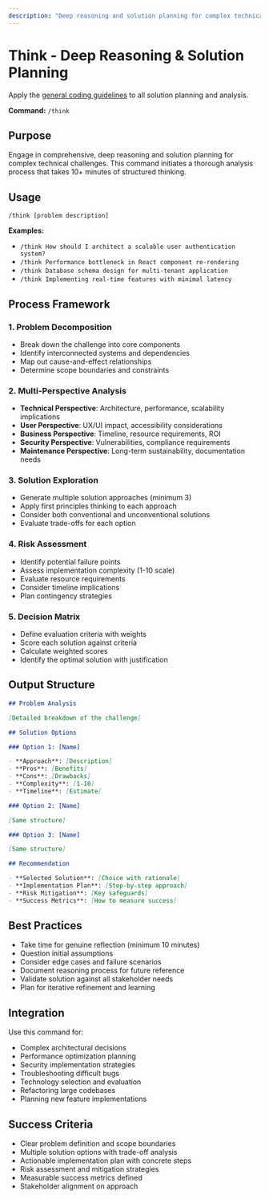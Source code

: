 ```yaml
---
description: "Deep reasoning and solution planning for complex technical challenges with comprehensive analysis framework"
---
```


# Think - Deep Reasoning & Solution Planning

Apply the [general coding guidelines](./general.instructions.md) to all solution planning and analysis.

**Command:** `/think`

## Purpose

Engage in comprehensive, deep reasoning and solution planning for complex technical challenges. This command initiates a thorough analysis process that takes 10+ minutes of structured thinking.

## Usage

```
/think [problem description]
```

**Examples:**

- `/think How should I architect a scalable user authentication system?`
- `/think Performance bottleneck in React component re-rendering`
- `/think Database schema design for multi-tenant application`
- `/think Implementing real-time features with minimal latency`

## Process Framework

### 1. Problem Decomposition

- Break down the challenge into core components
- Identify interconnected systems and dependencies
- Map out cause-and-effect relationships
- Determine scope boundaries and constraints

### 2. Multi-Perspective Analysis

- **Technical Perspective**: Architecture, performance, scalability implications
- **User Perspective**: UX/UI impact, accessibility considerations
- **Business Perspective**: Timeline, resource requirements, ROI
- **Security Perspective**: Vulnerabilities, compliance requirements
- **Maintenance Perspective**: Long-term sustainability, documentation needs

### 3. Solution Exploration

- Generate multiple solution approaches (minimum 3)
- Apply first principles thinking to each approach
- Consider both conventional and unconventional solutions
- Evaluate trade-offs for each option

### 4. Risk Assessment

- Identify potential failure points
- Assess implementation complexity (1-10 scale)
- Evaluate resource requirements
- Consider timeline implications
- Plan contingency strategies

### 5. Decision Matrix

- Define evaluation criteria with weights
- Score each solution against criteria
- Calculate weighted scores
- Identify the optimal solution with justification

## Output Structure

```markdown
## Problem Analysis

[Detailed breakdown of the challenge]

## Solution Options

### Option 1: [Name]

- **Approach**: [Description]
- **Pros**: [Benefits]
- **Cons**: [Drawbacks]
- **Complexity**: [1-10]
- **Timeline**: [Estimate]

### Option 2: [Name]

[Same structure]

### Option 3: [Name]

[Same structure]

## Recommendation

- **Selected Solution**: [Choice with rationale]
- **Implementation Plan**: [Step-by-step approach]
- **Risk Mitigation**: [Key safeguards]
- **Success Metrics**: [How to measure success]
```

## Best Practices

- Take time for genuine reflection (minimum 10 minutes)
- Question initial assumptions
- Consider edge cases and failure scenarios
- Document reasoning process for future reference
- Validate solution against all stakeholder needs
- Plan for iterative refinement and learning

## Integration

Use this command for:

- Complex architectural decisions
- Performance optimization planning
- Security implementation strategies
- Troubleshooting difficult bugs
- Technology selection and evaluation
- Refactoring large codebases
- Planning new feature implementations

## Success Criteria

- Clear problem definition and scope boundaries
- Multiple solution options with trade-off analysis
- Actionable implementation plan with concrete steps
- Risk assessment and mitigation strategies
- Measurable success metrics defined
- Stakeholder alignment on approach
